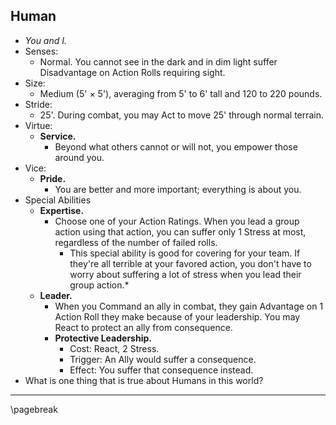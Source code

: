 ## Human

* *You and I.*
* Senses:
    * Normal. You cannot see in the dark and in dim light suffer Disadvantage on Action Rolls requiring sight.
* Size:
    * Medium (5' × 5'), averaging from 5' to 6' tall and 120 to 220 pounds.
* Stride:
    * 25'. During combat, you may Act to move 25' through normal terrain.
* Virtue:
    * **Service.**
        * Beyond what others cannot or will not, you empower those around you.
* Vice:
    * **Pride.**
        * You are better and more important; everything is about you.
* Special Abilities
    - **Expertise.**
        - Choose one of your Action Ratings. When you lead a group action using that action, you can suffer only 1 Stress at most, regardless of the number of failed rolls.
            - This special ability is good for covering for your team. If they're all terrible at your favored action, you don't have to worry about suffering a lot of stress when you lead their group action.*
    * **Leader.**
        * When you Command an ally in combat, they gain Advantage on 1 Action Roll they make because of your leadership. You may React to protect an ally from consequence.
        * **Protective Leadership.**
            * Cost: React, 2 Stress.
            * Trigger: An Ally would suffer a consequence.
            * Effect: You suffer that consequence instead.
* What is one thing that is true about Humans in this world?

* * * * * * * * * * * * * * * * * * * * * * * * * * * * * * * * * * * * * * * *

\pagebreak
